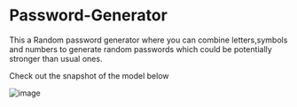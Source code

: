 # Password-Generator
This a Random password generator where you can combine letters,symbols and numbers to generate random passwords which could be potentially stronger than usual ones.

Check out the snapshot of the model below

![image](https://user-images.githubusercontent.com/106032264/194899883-be75001b-686a-483a-8404-297302317090.png)
